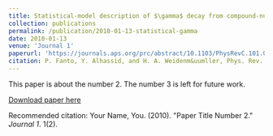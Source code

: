 ```yaml
---
title: Statistical-model description of $\gamma$ decay from compound-nucleus resonances
collection: publications
permalink: /publication/2010-01-13-statistical-gamma
date: 2010-01-13
venue: 'Journal 1'
paperurl: 'https://journals.aps.org/prc/abstract/10.1103/PhysRevC.101.014607'
citation: P. Fanto, Y. Alhassid, and H. A. Weidenm&uumller, Phys. Rev. C. **101**, 014607 (2020).
---
```

This paper is about the number 2. The number 3 is left for future work.

[Download paper here](http://academicpages.github.io/files/paper2.pdf)

Recommended citation: Your Name, You. (2010). "Paper Title Number 2." <i>Journal 1</i>. 1(2).
